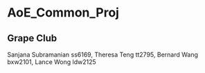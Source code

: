 # AoE_Common_Proj
## Grape Club
Sanjana Subramanian ss6169, Theresa Teng tt2795, Bernard Wang bxw2101, Lance Wong ldw2125
